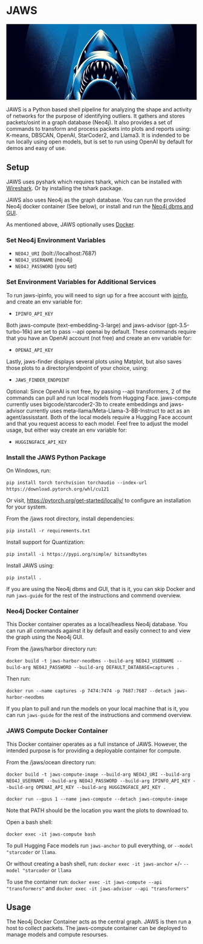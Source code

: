 # JAWS
![hehe](/assets/cover.jpg)

JAWS is a Python based shell pipeline for analyzing the shape and activity of networks for the purpose of identifying outliers. It gathers and stores packets/osint in a graph database (Neo4j). It also provides a set of commands to transform and process packets into plots and reports using: K-means, DBSCAN, OpenAI, StarCoder2, and Llama3. It is indended to be run locally using open models, but is set to run using OpenAI by default for demos and easy of use.


## Setup

JAWS uses pyshark which requires tshark, which can be installed with [Wireshark](https://www.wireshark.org/). Or by installing the tshark package.

JAWS also uses Neo4j as the graph database. You can run the provided Neo4j docker container (See below), or install and run the [Neo4j dbms and GUI](https://neo4j.com/product/developer-tools/).

As mentioned above, JAWS optionally uses [Docker](https://www.docker.com/).


### Set Neo4j Environment Variables

- `NEO4J_URI` (bolt://localhost:7687)
- `NEO4J_USERNAME` (neo4j)
- `NEO4J_PASSWORD` (you set)


### Set Environment Variables for Additional Services

To run jaws-ipinfo, you will need to sign up for a free account with [ipinfo](https://ipinfo.io/), and create an env variable for:

- `IPINFO_API_KEY`


Both jaws-compute (text-embedding-3-large) and jaws-advisor (gpt-3.5-turbo-16k) are set to pass --api openai by default. These commands require that you have an OpenAI account (not free) and create an env variable for: 

- `OPENAI_API_KEY`


Lastly, jaws-finder displays several plots using Matplot, but also saves those plots to a directory/endpoint of your choice, using:

- `JAWS_FINDER_ENDPOINT`


Optional: Since OpenAI is not free, by passing --api transformers, 2 of the commands can pull and run local models from Hugging Face. jaws-compute currently uses bigcode/starcoder2-3b to create embeddings and jaws-advisor currently uses meta-llama/Meta-Llama-3-8B-Instruct to act as an agent/assisstant. Both of the local models require a Hugging Face account and that you request access to each model. Feel free to adjust the model usage, but either way create an env variable for:

- `HUGGINGFACE_API_KEY`


### Install the JAWS Python Package

On Windows, run: 

`pip install torch torchvision torchaudio --index-url https://download.pytorch.org/whl/cu121`

Or visit, https://pytorch.org/get-started/locally/ to configure an installation for your system.

From the /jaws root directory, install dependencies:

`pip install -r requirements.txt`


Install support for Quantization:

`pip install -i https://pypi.org/simple/ bitsandbytes`


Install JAWS using:

`pip install .`

If you are using the Neo4j dbms and GUI, that is it, you can skip Docker and run `jaws-guide` for the rest of the instructions and commend overview.


### Neo4j Docker Container

This Docker container operates as a local/headless Neo4j database. You can run all commands against it by default and easily connect to and view the graph using the Neo4j GUI.

From the /jaws/harbor directory run: 

`docker build -t jaws-harbor-neodbms --build-arg NEO4J_USERNAME --build-arg NEO4J_PASSWORD --build-arg DEFAULT_DATABASE=captures .` 


Then run: 

`docker run --name captures -p 7474:7474 -p 7687:7687 --detach jaws-harbor-neodbms`


If you plan to pull and run the models on your local machine that is it, you can run `jaws-guide` for the rest of the instructions and commend overview.


### JAWS Compute Docker Container

This Docker container operates as a full instance of JAWS. However, the intended purpose is for providing a deployable container for compute.


From the /jaws/ocean directory run:

`docker build -t jaws-compute-image --build-arg NEO4J_URI --build-arg NEO4J_USERNAME --build-arg NEO4J_PASSWORD --build-arg IPINFO_API_KEY --build-arg OPENAI_API_KEY --build-arg HUGGINGFACE_API_KEY .`


`docker run --gpus 1 --name jaws-compute --detach jaws-compute-image`


Note that PATH should be the location you want the plots to download to.

Open a bash shell:

`docker exec -it jaws-compute bash`


To pull Hugging Face models run `jaws-anchor` to pull everything, or `--model "starcoder` or `llama`.


Or without creating a bash shell, run: `docker exec -it jaws-anchor` +/- `--model "starcoder` or `llama`


To use the container run: `docker exec -it jaws-compute --api "transformers"` and `docker exec -it jaws-advisor --api "transformers"`


## Usage

The Neo4j Docker Container acts as the central graph. JAWS is then run a host to collect packets. The jaws-compute container can be deployed to manage models and compute resourses.